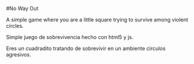 #No Way Out

A simple game where you are a little square trying to survive among violent circles.


Simple juego de sobrevivencia hecho con html5 y js.

Eres un cuadradito tratando de sobrevivir en un ambiente circulos agresivos.
